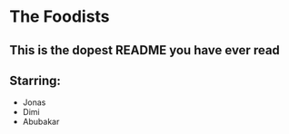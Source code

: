 # The Foodists

## This is the dopest README you have ever read

## Starring:
- Jonas
- Dimi
- Abubakar